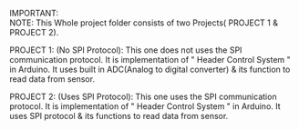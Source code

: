 

IMPORTANT:  
NOTE: This Whole project folder consists of two Projects( PROJECT 1 & PROJECT 2).



PROJECT 1:
(No SPI Protocol): This one does not uses the SPI communication protocol. 
It is implementation of " Header Control System " in Arduino. It uses built in ADC(Analog to digital converter) & its function to read data from sensor.


PROJECT 2:
(Uses SPI Protocol): This one uses the SPI communication protocol. 
It is implementation of " Header Control System " in Arduino. It uses SPI protocol & its functions to read data from sensor.

